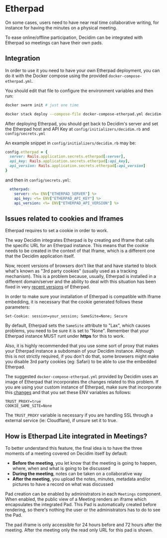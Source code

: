 # Etherpad

On some cases, users need to have near real time collaborative writing, for instance for having the minutes on a physical meeting.

To ease online/offline participation, Decidim can be integrated with Etherpad so meetings can have their own pads.

## Integration

In order to use it you need to have your own Etherpad deployment, you can do it
with the Docker compose using the provided `docker-compose-etherpad.yml`.

You should edit that file to configure the environment variables and then run:

```sh
docker swarm init # just one time

docker stack deploy --compose-file docker-compose-etherpad.yml decidim-etherpad
```

After deploying Etherpad, you should get back to Decidim's server and set the Etherpad host and API Key at
`config/initializers/decidim.rb` and `config/secrets.yml`

An example snippet in `config/initializers/decidim.rb` may be:

```ruby
config.etherpad = {
  server: Rails.application.secrets.etherpad[:server],
  api_key: Rails.application.secrets.etherpad[:api_key],
  api_version: Rails.application.secrets.etherpad[:api_version]
}
```

and then in `config/secrets.yml`:

```yaml
  etherpad:
    server: <%= ENV["ETHERPAD_SERVER"] %>
    api_key: <%= ENV["ETHERPAD_API_KEY"] %>
    api_version: <%= ENV["ETHERPAD_API_VERSION"] %>
```

## Issues related to cookies and Iframes

Etherpad requires to set a cookie in order to work.

The way Decidim integrates Etherpad is by creating and Iframe that calls the specific URL for an Etherpad instance. This means that the cookie needs to be created in the context of that Iframe, which is a different one that the Decidim application itself.

Now, recent versions of browsers don't like that and have started to block what's known as "3rd party cookies" (usually used as a tracking mechanism). This is a problem because, usually, Etherpad is installed in a different domain/server and the ability to deal with this situation has been fixed in very [recent versions](https://github.com/ether/etherpad-lite/pull/4384) of Etherpad.

In order to make sure your installation of Etherpad is compatible with Iframe embedding, it is necessary that the cookie generated follows these parameters:

```
Set-Cookie: session=your_session; SameSite=None; Secure
```

By default, Etherpad sets the `SameSite` attribute to "Lax", which causes problems, you need to be sure it is set to "None". Remember that your Etherpad instance MUST runt under **https** for this to work.

Also, it is highly recommended that you use some sort of proxy that makes your Etherpad instance a subdomain of your Decidim instance. Although this is not strictly required, if you don't do that, some browsers might make you disable 3rd party cookies (eg: Safari) to be able to use the embedded Etherpad.

The suggested `docker-compose-etherpad.yml` provided by Decidim uses an image of Etherpad that incorporates the changes related to this problem. If you are using your custom instance of Etherpad, make sure that incorporate this [changes](https://github.com/ether/etherpad-lite/pull/4384) and that you set these ENV variables as follows:

```
TRUST_PROXY=true
COOKIE_SAME_SITE=None
```

The `TRUST_PROXY` variable is necessary if you are handling SSL through a external service (ie: Cloudflare), if unsure set it to true.

## How is Etherpad Lite integrated in Meetings?

To better understand this feature, the final idea is to have the three moments of a meeting covered on Decidim itself by default:

- **Before the meeting**, you let know that the meeting is going to happen, where, when and what is going to be discussed
- **During the meeting**, notes can be taken on a collaborative way
- **After the meeting**, you upload the notes, minutes, metadata and/or pictures to have a record on what was discussed

Pad creation can be enabled by administrators in each `Meetings` component. When enabled, the public view of a Meeting renders an iframe which encapsulates the integrated Pad. This Pad is automatically created before rendering, so there's nothing the user or the administrators has to do to see the Pad.

The pad iframe is only accessible for 24 hours before and 72 hours after the meeting. After the meeting only the read only URL for this pad is shown.
